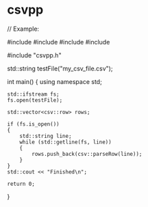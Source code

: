 # csvpp

// Example:

#include <iostream>
#include <fstream>
#include <string>
#include <vector>

#include "csvpp.h"

std::string testFile("my_csv_file.csv");


int main()
{
	using namespace std;

	std::ifstream fs;
	fs.open(testFile);

	std::vector<csv::row> rows;

	if (fs.is_open())
	{
		std::string line;
		while (std::getline(fs, line))
		{
			rows.push_back(csv::parseRow(line));
		}
	}
	std::cout << "Finished\n";

	return 0;
}
